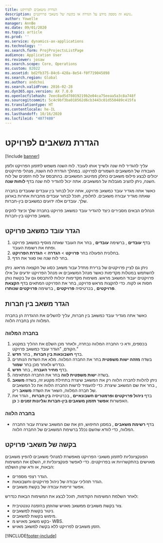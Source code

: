 ```yaml
---
title: הגדרת משאבים לפרויקט
description: נושא זה מספק מידע על הגדרה או בקשה של משאבי פרויקטים.
author: Yowelle
manager: AnnBe
ms.date: 09/01/2020
ms.topic: article
ms.prod: ''
ms.service: dynamics-ax-applications
ms.technology: ''
ms.search.form: ProjProjectsListPage
audience: Application User
ms.reviewer: josaw
ms.search.scope: Core, Operations
ms.custom: 82022
ms.assetid: bd2fb375-84c6-428a-8e54-f0f719045898
ms.search.region: Global
ms.author: andchoi
ms.search.validFrom: 2016-02-28
ms.dyn365.ops.version: AX 7.0.0
ms.openlocfilehash: 7eec8ad5d78019219b2e04ca75eeaa5a3c8a748f
ms.sourcegitcommit: 5c4c9bf3ba018562d6cb3443c01d550489c415fa
ms.translationtype: HT
ms.contentlocale: he-IL
ms.lasthandoff: 10/16/2020
ms.locfileid: "4077480"
---
```

# <a name="set-up-project-resources"></a>הגדרת משאבים לפרויקט

[!include [banner](../includes/banner.md)]

עליך להגדיר לוח שנה ולשייך אותו לעובד. לוח השנה משמש לתזמון הפרויקט ולזמן העבודה של המשאבים השמורים לפרויקט. במהלך הגדרת לוח השנה, מנהלי פרויקטים יכולים לבצע פילוס משאבים כחלק ממיטוב המשאבים. בהתבסס על לוח הזמנים של לוח השנה, ניתן להציב מגבלות על המשאבים. אתה יכול להגדיר לוח שנה בדף **לוחות שנה**.

כאשר אתה מגדיר עובד כמשאב פרויקט, אתה יכול לבחור בין עובדים שעובדים בחברה שאתה מגדיר עבורה משאבים. לחלופין, תוכל לבחור עובדים מחברות אחרות בארגון שלך. עובדים אלה ידועים כמשאבים בין-חברות.

הנהלים הבאים מסבירים כיצד להגדיר עובד כמשאב פרויקט בחברה שלך וכיצד להקים משאב פרויקט בין-חברות.

## <a name="set-up-a-worker-as-a-project-resource"></a>הגדר עובד כמשאב פרויקט

1. בדף **עובדים** , ברשימה **עובדים** , בחר את העובד שאתה מוסיף כמשאב פרויקט ופתח את רשומת העובד.
2. בחלונית הפעולה בחר **פרויקט** &gt; **הגדרה** &gt; **הגדרת הפרויקט**.
3. בחר לוח שנה ואז סגור את הדף.

ניתן גם לציין פרויקטים של ברירת מחדל עבור משאב כסוג של הקצאה מראש. ניתן להשתמש במטלות מקדימות כאשר מנהל המשאבים או מנהל הפרויקט יודעים על אילו פרויקטים יעבוד המשאב מראש. משימות מקדימות יכולות להתבסס גם על בקשת נותן חסות או לקוח. כדי להקצות מראש פרויקט, בחר את הפרויקט המתאים בדף **הקצאת פרויקטים** , בכרטיסיה **פרויקטים** , ברשימה **פרויקטים שנותרו**.

## <a name="set-up-an-intercompany-resource"></a>הגדר משאב בין חברות

כאשר אתה מגדיר עובד כמשאב בין חברות, עליך להשלים את ההגדרה הן בחברה המלווה והן בחברה הלווה.

### <a name="in-the-lending-company"></a>בחברה המלווה

1. בכספים, ודא כי החברה המלווה נבחרה, ולאחר מכן השלם את ההליך במקטע הקודם, "הגדר עובד כמשאב פרויקט."
2. בדף **חשבונאות בין חברות** , בחר **חדש**.
3. בשדה **מזהה ישות משפטית** בחר את החברה המלווה. מלא את השדות הנותרים כנדרש ולאחר מכן בחר **שמור**.
4. בדף **מחיר העברה** , בחר **חדש**.
5. בשדה **ישות משפטית לווה** בחר את החברה המתאימה.
6. ניתן להלוות לחברה הלווה רק את המשאב שיצרת בתחילת מקטע זה, בשדה **משאב** , בחר את שם המשאב שיצרת. כדי להעמיד לרשות החברה הלווה את כל המשאבים של חברה המלווה, השאר את השדה **משאב** ריק.
7. בדף **ניהול פרויקטים ופרמטרים חשבונאיים** , בכרטיסיה **בין חברות** , הגדר את האפשרות **אפשר תזמון משאבים בין-חברות וגליונות זמנים** כ **כן**.

### <a name="in-the-borrowing-company"></a>בחברה הלווה

- בדף **רשימת משאבים** , במסנן החיפוש, הזן את שם המשאב שיצרת עבור החברה המלווה, כדי לוודא שהשם נכלל ברשימת המשאבים של החברה הלווה.

## <a name="request-project-resources"></a>בקשה של משאבי פרויקט
הפונקציונליות לתזמון משאבי הפרויקט מאפשרת למנהלי משאבים להפיץ משאבים מאוישים בהתקשרויות או בפרויקטים. כדי לאפשר פונקציונליות זו, השלם את המשימות הבאות, או ודא שהן הושלמו:

- הגדר רצפי מספרים.
- הגדר תהליכי עבודה של ניהול פרויקטים וחשבונאות.
- אפשר זרימות עבודה של בקשת משאבים.

לאחר השלמת המשימות הקודמות, תוכל לבצע את המשימות הבאות כנדרש:

- צור בקשת משאבים ממשאב מאויש שהוזמן בהזמנה טנטטיבית.
- ניטור בקשות למשאבים.
- מימוש בקשות למשאבים.
- בקש משאב מאויש מ- WBS.
- הזמן משאבים לפרויקט ללא בקשה למשאב מאויש.


[!INCLUDE[footer-include](../includes/footer-banner.md)]